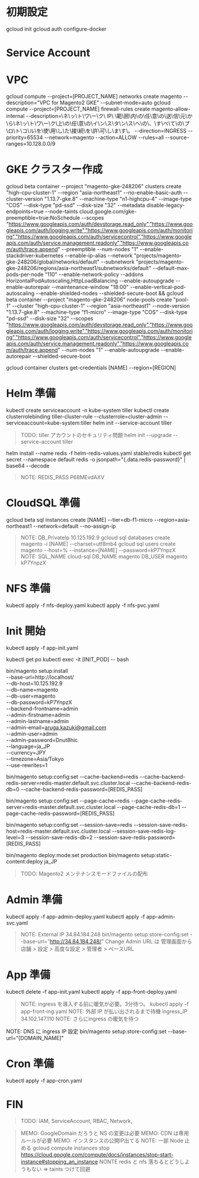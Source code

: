 # 初期設定
gcloud init
gcloud auth configure-docker

# Service Account

# VPC
gcloud compute --project=[PROJECT_NAME] networks create magento --description="VPC for Magento2 GKE" --subnet-mode=auto
gcloud compute --project=[PROJECT_NAME] firewall-rules create magento-allow-internal --description=\ネ\ッ\ト\ワ\ー\ク\ IP\ \範\囲\内\の\任\意\の\送\信\元\か\ら\ネ\ッ\ト\ワ\ー\ク\上\の\任\意\の\イ\ン\ス\タ\ン\ス\へ\の\、\す\べ\て\の\プ\ロ\ト\コ\ル\を\使\用\し\た\接\続\を\許\可\し\ま\す\。 --direction=INGRESS --priority=65534 --network=magento --action=ALLOW --rules=all --source-ranges=10.128.0.0/9

# GKE クラスター作成
gcloud beta container --project "magento-gke-248206" clusters create "high-cpu-cluster-1" --region "asia-northeast1" --no-enable-basic-auth --cluster-version "1.13.7-gke.8" --machine-type "n1-highcpu-4" --image-type "COS" --disk-type "pd-ssd" --disk-size "32" --metadata disable-legacy-endpoints=true --node-taints cloud.google.com/gke-preemptible=true:NoSchedule --scopes "https://www.googleapis.com/auth/devstorage.read_only","https://www.googleapis.com/auth/logging.write","https://www.googleapis.com/auth/monitoring","https://www.googleapis.com/auth/servicecontrol","https://www.googleapis.com/auth/service.management.readonly","https://www.googleapis.com/auth/trace.append" --preemptible --num-nodes "1" --enable-stackdriver-kubernetes --enable-ip-alias --network "projects/magento-gke-248206/global/networks/default" --subnetwork "projects/magento-gke-248206/regions/asia-northeast1/subnetworks/default" --default-max-pods-per-node "110" --enable-network-policy --addons HorizontalPodAutoscaling,HttpLoadBalancing --enable-autoupgrade --enable-autorepair --maintenance-window "18:00" --enable-vertical-pod-autoscaling --enable-shielded-nodes --shielded-secure-boot && gcloud beta container --project "magento-gke-248206" node-pools create "pool-1" --cluster "high-cpu-cluster-1" --region "asia-northeast1" --node-version "1.13.7-gke.8" --machine-type "f1-micro" --image-type "COS" --disk-type "pd-ssd" --disk-size "32" --scopes "https://www.googleapis.com/auth/devstorage.read_only","https://www.googleapis.com/auth/logging.write","https://www.googleapis.com/auth/monitoring","https://www.googleapis.com/auth/servicecontrol","https://www.googleapis.com/auth/service.management.readonly","https://www.googleapis.com/auth/trace.append" --num-nodes "1" --enable-autoupgrade --enable-autorepair --shielded-secure-boot

gcloud container clusters get-credentials [NAME] --region=[REGION]

# Helm 準備
kubectl create serviceaccount -n kube-system tiller
kubectl create clusterrolebinding tiller-cluster-rule --clusterrole=cluster-admin --serviceaccount=kube-system:tiller
helm init --service-account tiller
> TODO: tiller アカウントのセキュリティ問題
helm init --upgrade --service-account tiller

helm install --name redis -f helm-redis-values.yaml stable/redis
kubectl get secret --namespace default redis -o jsonpath="{.data.redis-password}" | base64 --decode
> NOTE: REDIS_PASS P68MEvdAXV

# CloudSQL 準備
gcloud beta sql instances create [NAME] --tier=db-f1-micro --region=asia-northeast1 --network=default --no-assign-ip
> NOTE: DB_PrivateIp 10.125.192.9
gcloud sql databases create magento -i [NAME] --charset=utf8mb4
gcloud sql users create magento --host=% --instance=[NAME] --password=kP7YnpzX
> NOTE: SQL_NAME cloud-sql DB_NAME magento DB_USER magento kP7YnpzX

# NFS 準備
kubectl apply -f nfs-deploy.yaml
kubectl apply -f nfs-pvc.yaml

# Init 開始
kubectl apply -f app-init.yaml

kubectl get po
kubectl exec -it [INIT_POD] -- bash

bin/magento setup:install \
--base-url=http://localhost/ \
--db-host=10.125.192.9 \
--db-name=magento \
--db-user=magento \
--db-password=kP7YnpzX \
--backend-frontname=admin \
--admin-firstname=admin \
--admin-lastname=admin \
--admin-email=aruga.kazuki@gmail.com \
--admin-user=admin \
--admin-password=Dnut8hic \
--language=ja_JP \
--currency=JPY \
--timezone=Asia/Tokyo \
--use-rewrites=1

bin/magento setup:config:set --cache-backend=redis --cache-backend-redis-server=redis-master.default.svc.cluster.local --cache-backend-redis-db=0 --cache-backend-redis-password=[REDIS_PASS]

bin/magento setup:config:set --page-cache=redis --page-cache-redis-server=redis-master.default.svc.cluster.local --page-cache-redis-db=1 --page-cache-redis-password=[REDIS_PASS]

bin/magento setup:config:set --session-save=redis --session-save-redis-host=redis-master.default.svc.cluster.local --session-save-redis-log-level=3 --session-save-redis-db=2 --session-save-redis-password=[REDIS_PASS]

bin/magento deploy:mode:set production
bin/magento setup:static-content:deploy ja_JP
> TODO: Magento2 メンテナンスモードファイルの配布

# Admin 準備
kubectl apply -f app-admin-deploy.yaml
kubectl apply -f app-admin-svc.yaml
> NOTE: External IP 34.84.184.248
bin/magento setup:store-config:set --base-url="http://34.84.184.248/"
> Change Admin URL は 管理画面から 店舗 > 設定 > 高度な設定 > 管理者 > ベースURL

# App 準備
kubectl delete -f app-init.yaml
kubectl apply -f app-front-deploy.yaml
> NOTE: ingress を導入する前に暖気が必要。3分待つ。
kubectl apply -f app-front-ing.yaml
> NOTE: 外部 IP が払い出されるまで待機 ingress_IP 34.102.147.110
> NOTE: さらにingress の暖気を待つ

NOTE: DNS に ingress IP 設定
bin/magento setup:store-config:set --base-url="[DOMAIN_NAME]"

# Cron 準備
kubectl apply -f app-cron.yaml

# FIN

> TODO: IAM, ServiceAccount, RBAC, Network,

> MEMO: GoogleDomain だろうと NS の変更は必要
> MEMO: CDN は専用ルールが必要
> MEMO: インスタンスの公開IP出てる
> NOTE: 一部 Node 止める gcloud compute instances stop https://cloud.google.com/compute/docs/instances/stop-start-instance#stopping_an_instance
> NONTE redis と nfs 落ちるとどうしようもない => taints つけて回避